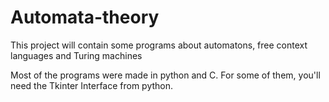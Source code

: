 # Automata-theory
This project will contain some programs about automatons, free context languages and Turing machines

Most of the programs were made in python and C. For some of them, you'll need the Tkinter Interface from python.

